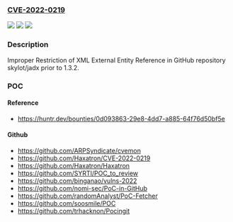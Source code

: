### [CVE-2022-0219](https://cve.mitre.org/cgi-bin/cvename.cgi?name=CVE-2022-0219)
![](https://img.shields.io/static/v1?label=Product&message=skylot%2Fjadx&color=blue)
![](https://img.shields.io/static/v1?label=Version&message=n%2Fa&color=blue)
![](https://img.shields.io/static/v1?label=Vulnerability&message=CWE-611%20Improper%20Restriction%20of%20XML%20External%20Entity%20Reference&color=brighgreen)

### Description

Improper Restriction of XML External Entity Reference in GitHub repository skylot/jadx prior to 1.3.2.

### POC

#### Reference
- https://huntr.dev/bounties/0d093863-29e8-4dd7-a885-64f76d50bf5e

#### Github
- https://github.com/ARPSyndicate/cvemon
- https://github.com/Haxatron/CVE-2022-0219
- https://github.com/Haxatron/Haxatron
- https://github.com/SYRTI/POC_to_review
- https://github.com/binganao/vulns-2022
- https://github.com/nomi-sec/PoC-in-GitHub
- https://github.com/randomAnalyst/PoC-Fetcher
- https://github.com/soosmile/POC
- https://github.com/trhacknon/Pocingit

